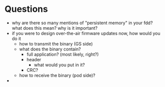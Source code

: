 # Questions
- why are there so many mentions of "persistent memory" in your fdd? what does this mean? why is it important?
- if you were to design over-the-air firmware updates now, how would you do it
	- how to transmit the binary (GS side)
	- what does the binary contain?
		- full application? (most likely, right?)
		- header
			- what would you put in it?
		- CRC?
	- how to receive the binary (pod side)?
- 